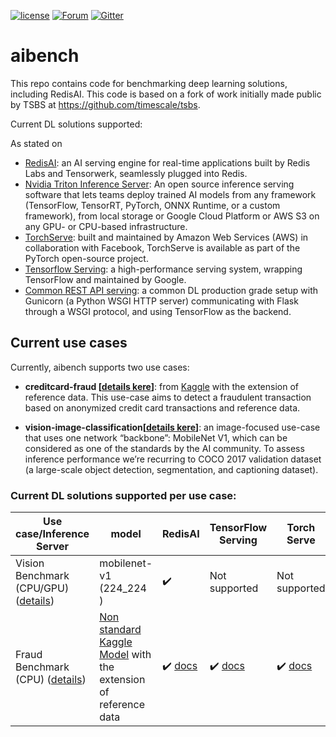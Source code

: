 [![license](https://img.shields.io/github/license/RedisAI/aibench.svg)](https://github.com/RedisAI/aibench)
[![Forum](https://img.shields.io/badge/Forum-RedisAI-blue)](https://forum.redislabs.com/c/modules/redisai)
[![Gitter](https://badges.gitter.im/RedisLabs/RedisAI.svg)](https://gitter.im/RedisLabs/RedisAI?utm_source=badge&utm_medium=badge&utm_campaign=pr-badge)

# aibench
This repo contains code for benchmarking deep learning solutions,
including RedisAI.
This code is based on a fork of work initially made public by TSBS
at https://github.com/timescale/tsbs.

Current DL solutions supported:


As stated on 
- [RedisAI](https://redisai.io): an AI serving engine for real-time applications built by Redis Labs and Tensorwerk, seamlessly plugged into ​Redis.
- [Nvidia Triton Inference Server](https://docs.nvidia.com/deeplearning/triton-inference-server): An open source inference serving software that lets teams deploy trained AI models from any framework (TensorFlow, TensorRT, PyTorch, ONNX Runtime, or a custom framework), from local storage or Google Cloud Platform or AWS S3 on any GPU- or CPU-based infrastructure.
- [TorchServe](https://pytorch.org/serve/): built and maintained by Amazon Web Services (AWS) in collaboration with Facebook, TorchServe is available as part of the PyTorch open-source project.
- [Tensorflow Serving](https://www.tensorflow.org/tfx/guide/serving): a high-performance serving system, wrapping TensorFlow and maintained by Google.
- [Common REST API serving](https://redisai.io): a common DL production grade setup with Gunicorn (a Python WSGI HTTP server) communicating with Flask through a WSGI protocol, and using TensorFlow as the backend.

## Current use cases

Currently, aibench supports two use cases: 
 - **creditcard-fraud [[details kere](docs/vision-image-classification-benchmark/description.md)]**: from [Kaggle](https://www.kaggle.com/mlg-ulb/creditcardfraud) with the extension of reference data. This use-case aims to detect a fraudulent transaction based on anonymized credit card transactions and reference data. 
 
 
 - **vision-image-classification[[details kere](docs/creditcard-fraud-benchmark/description.md)]**: an image-focused use-case that uses one network “backbone”: MobileNet V1, which can be considered as one of the standards by the AI community. To assess inference performance we’re recurring to COCO 2017 validation dataset (a large-scale object detection, segmentation, and captioning dataset).
### Current DL solutions supported per use case:

| Use case/Inference Server      | model | RedisAI  | TensorFlow Serving | Torch Serve | Nvidia Triton | Rest API |
|--------------------------------|----------|----------|--------------------|-------------|---------------|----------|
| Vision Benchmark (CPU/GPU) ([details](docs/vision-image-classification-benchmark/description.md)) | mobilenet-v1 (224_224 )| :heavy_check_mark: | Not supported          | Not supported    | :heavy_check_mark:     | Not supported |
| Fraud Benchmark (CPU) ([details](docs/creditcard-fraud-benchmark/description.md)) |   [Non standard Kaggle Model](https://www.kaggle.com/mlg-ulb/creditcardfraud) with the extension of reference data    | :heavy_check_mark: [docs](docs/creditcard-fraud-benchmark/redisai.md) | :heavy_check_mark: [docs](docs/creditcard-fraud-benchmark/tf_serving_and_redis.md)           | :heavy_check_mark: [docs](docs/creditcard-fraud-benchmark/torchserve_and_redis.md)    | Not supported    | :heavy_check_mark: [docs](docs/creditcard-fraud-benchmark/restapi_and_redis.md) |

